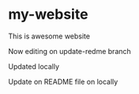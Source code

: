 # my-website

This is awesome website

Now editing on update-redme branch

Updated locally

Update on README file on locally
